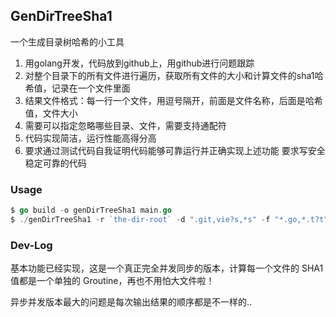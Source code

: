 ## GenDirTreeSha1

一个生成目录树哈希的小工具

1. 用golang开发，代码放到github上，用github进行问题跟踪
2. 对整个目录下的所有文件进行遍历，获取所有文件的大小和计算文件的sha1哈希值，记录在一个文件里面
3. 结果文件格式：每一行一个文件，用逗号隔开，前面是文件名称，后面是哈希值，文件大小
4. 需要可以指定忽略哪些目录、文件，需要支持通配符
5. 代码实现简洁，运行性能高得分高
6. 要求通过测试代码自我证明代码能够可靠运行并正确实现上述功能
要求写安全稳定可靠的代码

### Usage 

```go
$ go build -o genDirTreeSha1 main.go
$ ./genDirTreeSha1 -r `the-dir-root` -d ".git,vie?s,*s" -f "*.go,*.t?t"
```

### Dev-Log

基本功能已经实现，这是一个真正完全并发同步的版本，计算每一个文件的 SHA1 值都是一个单独的 Groutine，再也不用怕大文件啦！

异步并发版本最大的问题是每次输出结果的顺序都是不一样的..